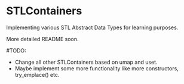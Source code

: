 # STLContainers
Implementing various STL Abstract Data Types for learning purposes.

More detailed README soon.

#TODO:
 * Change all other STLContainers based on umap and uset.
 * Maybe implement some more functionality like more constructors, try_emplace() etc.
